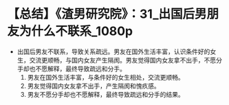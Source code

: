 # 【总结】《渣男研究院》：31_出国后男朋友为什么不联系_1080p

-   出国后男友不联系，导致关系疏远。男友在国外生活丰富，认识条件好的女生，交流更顺畅，与国内女友产生隔阂。男友觉得国内女友拿不出手，不愿分手却也不愿解释，最终导致疏远和分手。
    1.  男友在国外生活丰富，与条件好的女生相处，交流更顺畅。
    2.  男友觉得国内女友拿不出手，产生隔阂和愧疚感。
    3.  男友不愿分手却也不愿解释，最终导致疏远和分手的结果。